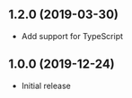 <a name="1.2.0"></a>

## 1.2.0 (2019-03-30)

- Add support for TypeScript

<a name="1.0.0"></a>

## 1.0.0 (2019-12-24)

- Initial release
